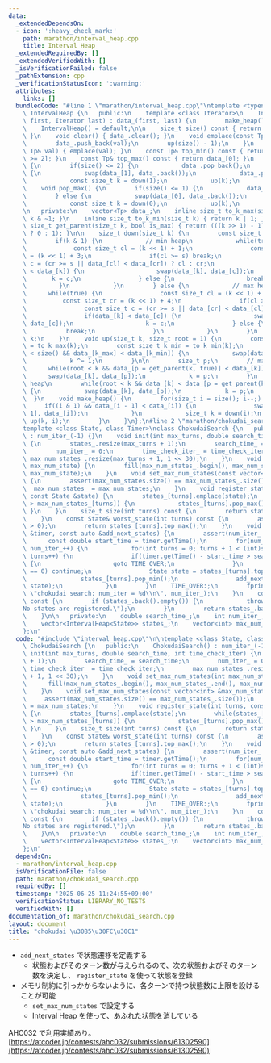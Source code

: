 ```yaml
---
data:
  _extendedDependsOn:
  - icon: ':heavy_check_mark:'
    path: marathon/interval_heap.cpp
    title: Interval Heap
  _extendedRequiredBy: []
  _extendedVerifiedWith: []
  _isVerificationFailed: false
  _pathExtension: cpp
  _verificationStatusIcon: ':warning:'
  attributes:
    links: []
  bundledCode: "#line 1 \"marathon/interval_heap.cpp\"\ntemplate <typename Tp>\nclass\
    \ IntervalHeap {\n   public:\n    template <class Iterator>\n    IntervalHeap(Iterator\
    \ first, Iterator last) : data_(first, last) {\n        make_heap();\n    }\n\
    \    IntervalHeap() = default;\n\n    size_t size() const { return data_.size();\
    \ }\n    void clear() { data_.clear(); }\n    void emplace(const Tp& val) {\n\
    \        data_.push_back(val);\n        up(size() - 1);\n    }\n    void push(const\
    \ Tp& val) { emplace(val); }\n    const Tp& top_min() const { return data_[size()\
    \ >= 2]; }\n    const Tp& top_max() const { return data_[0]; }\n    void pop_min()\
    \ {\n        if(size() <= 2) {\n            data_.pop_back();\n        } else\
    \ {\n            swap(data_[1], data_.back());\n            data_.pop_back();\n\
    \            const size_t k = down(1);\n            up(k);\n        }\n    }\n\
    \    void pop_max() {\n        if(size() <= 1) {\n            data_.pop_back();\n\
    \        } else {\n            swap(data_[0], data_.back());\n            data_.pop_back();\n\
    \            const size_t k = down(0);\n            up(k);\n        }\n    }\n\
    \n   private:\n    vector<Tp> data_;\n    inline size_t to_k_max(size_t k) { return\
    \ k & ~1; }\n    inline size_t to_k_min(size_t k) { return k | 1; }\n    inline\
    \ size_t get_parent(size_t k, bool is_max) { return (((k >> 1) - 1) & ~1) | (is_max\
    \ ? 0 : 1); }\n\n    size_t down(size_t k) {\n        const size_t s = size();\n\
    \        if(k & 1) {\n            // min heap\n            while(true) {\n   \
    \             const size_t cl = (k << 1) + 1;\n                const size_t cr\
    \ = (k << 1) + 3;\n                if(cl >= s) break;\n                const size_t\
    \ c = (cr >= s || data_[cl] < data_[cr]) ? cl : cr;\n                if(data_[c]\
    \ < data_[k]) {\n                    swap(data_[k], data_[c]);\n             \
    \       k = c;\n                } else {\n                    break;\n       \
    \         }\n            }\n        } else {\n            // max heap\n      \
    \      while(true) {\n                const size_t cl = (k << 1) + 2;\n      \
    \          const size_t cr = (k << 1) + 4;\n                if(cl >= s) break;\n\
    \                const size_t c = (cr >= s || data_[cr] < data_[cl]) ? cl : cr;\n\
    \                if(data_[k] < data_[c]) {\n                    swap(data_[k],\
    \ data_[c]);\n                    k = c;\n                } else {\n         \
    \           break;\n                }\n            }\n        }\n        return\
    \ k;\n    }\n    void up(size_t k, size_t root = 1) {\n        const size_t k_max\
    \ = to_k_max(k);\n        const size_t k_min = to_k_min(k);\n        if(k_min\
    \ < size() && data_[k_max] < data_[k_min]) {\n            swap(data_[k_max], data_[k_min]);\n\
    \            k ^= 1;\n        }\n\n        size_t p;\n        // max heap\n  \
    \      while(root < k && data_[p = get_parent(k, true)] < data_[k]) {\n      \
    \      swap(data_[k], data_[p]);\n            k = p;\n        }\n        // min\
    \ heap\n        while(root < k && data_[k] < data_[p = get_parent(k, false)])\
    \ {\n            swap(data_[k], data_[p]);\n            k = p;\n        }\n  \
    \  }\n    void make_heap() {\n        for(size_t i = size(); i--;) {\n       \
    \     if((i & 1) && data_[i - 1] < data_[i]) {\n                swap(data_[i -\
    \ 1], data_[i]);\n            }\n            size_t k = down(i);\n           \
    \ up(k, i);\n        }\n    }\n};\n#line 2 \"marathon/chokudai_search.cpp\"\n\n\
    template <class State, class Timer>\nclass ChokudaiSearch {\n   public:\n    ChokudaiSearch()\
    \ : num_iter_(-1) {}\n    void init(int max_turns, double search_time, int time_check_iter)\
    \ {\n        states_.resize(max_turns + 1);\n        search_time_ = search_time;\n\
    \        num_iter_ = 0;\n        time_check_iter_ = time_check_iter;\n       \
    \ max_num_states_.resize(max_turns + 1, 1 << 30);\n    }\n    void set_max_num_states(int\
    \ max_num_state) {\n        fill(max_num_states_.begin(), max_num_states_.end(),\
    \ max_num_state);\n    }\n    void set_max_num_states(const vector<int> &max_num_states)\
    \ {\n        assert(max_num_states.size() == max_num_states_.size());\n      \
    \  max_num_states_ = max_num_states;\n    }\n    void register_state(int turns,\
    \ const State &state) {\n        states_[turns].emplace(state);\n        while(states_[turns].size()\
    \ > max_num_states_[turns]) {\n            states_[turns].pop_max();\n       \
    \ }\n    }\n    size_t size(int turns) const {\n        return states_[turns].size();\n\
    \    }\n    const State& worst_state(int turns) const {\n        assert(states_[turns].size()\
    \ > 0);\n        return states_[turns].top_max();\n    }\n    void search(Timer\
    \ &timer, const auto &add_next_states) {\n        assert(num_iter_ >= 0);\n  \
    \      const double start_time = timer.getTime();\n        for(num_iter_ = 0;;\
    \ num_iter_++) {\n            for(int turns = 0; turns + 1 < (int)states_.size();\
    \ turns++) {\n                if(timer.getTime() - start_time > search_time_)\
    \ {\n                    goto TIME_OVER;\n                }\n                if(states_[turns].size()\
    \ == 0) continue;\n                State state = states_[turns].top_min();\n \
    \               states_[turns].pop_min();\n                add_next_states(turns,\
    \ state);\n            }\n        }\n    TIME_OVER:;\n        fprintf(stderr,\
    \ \"chokudai search: num_iter = %d\\n\", num_iter_);\n    }\n    const State &get_best_state()\
    \ const {\n        if (states_.back().empty()) {\n            throw runtime_error(\"\
    No states are registered.\");\n        }\n        return states_.back().top_min();\n\
    \    }\n\n   private:\n    double search_time_;\n    int num_iter_;\n    int time_check_iter_;\n\
    \    vector<IntervalHeap<State>> states_;\n    vector<int> max_num_states_;\n\
    };\n"
  code: "#include \"interval_heap.cpp\"\n\ntemplate <class State, class Timer>\nclass\
    \ ChokudaiSearch {\n   public:\n    ChokudaiSearch() : num_iter_(-1) {}\n    void\
    \ init(int max_turns, double search_time, int time_check_iter) {\n        states_.resize(max_turns\
    \ + 1);\n        search_time_ = search_time;\n        num_iter_ = 0;\n       \
    \ time_check_iter_ = time_check_iter;\n        max_num_states_.resize(max_turns\
    \ + 1, 1 << 30);\n    }\n    void set_max_num_states(int max_num_state) {\n  \
    \      fill(max_num_states_.begin(), max_num_states_.end(), max_num_state);\n\
    \    }\n    void set_max_num_states(const vector<int> &max_num_states) {\n   \
    \     assert(max_num_states.size() == max_num_states_.size());\n        max_num_states_\
    \ = max_num_states;\n    }\n    void register_state(int turns, const State &state)\
    \ {\n        states_[turns].emplace(state);\n        while(states_[turns].size()\
    \ > max_num_states_[turns]) {\n            states_[turns].pop_max();\n       \
    \ }\n    }\n    size_t size(int turns) const {\n        return states_[turns].size();\n\
    \    }\n    const State& worst_state(int turns) const {\n        assert(states_[turns].size()\
    \ > 0);\n        return states_[turns].top_max();\n    }\n    void search(Timer\
    \ &timer, const auto &add_next_states) {\n        assert(num_iter_ >= 0);\n  \
    \      const double start_time = timer.getTime();\n        for(num_iter_ = 0;;\
    \ num_iter_++) {\n            for(int turns = 0; turns + 1 < (int)states_.size();\
    \ turns++) {\n                if(timer.getTime() - start_time > search_time_)\
    \ {\n                    goto TIME_OVER;\n                }\n                if(states_[turns].size()\
    \ == 0) continue;\n                State state = states_[turns].top_min();\n \
    \               states_[turns].pop_min();\n                add_next_states(turns,\
    \ state);\n            }\n        }\n    TIME_OVER:;\n        fprintf(stderr,\
    \ \"chokudai search: num_iter = %d\\n\", num_iter_);\n    }\n    const State &get_best_state()\
    \ const {\n        if (states_.back().empty()) {\n            throw runtime_error(\"\
    No states are registered.\");\n        }\n        return states_.back().top_min();\n\
    \    }\n\n   private:\n    double search_time_;\n    int num_iter_;\n    int time_check_iter_;\n\
    \    vector<IntervalHeap<State>> states_;\n    vector<int> max_num_states_;\n\
    };\n"
  dependsOn:
  - marathon/interval_heap.cpp
  isVerificationFile: false
  path: marathon/chokudai_search.cpp
  requiredBy: []
  timestamp: '2025-06-25 11:24:55+09:00'
  verificationStatus: LIBRARY_NO_TESTS
  verifiedWith: []
documentation_of: marathon/chokudai_search.cpp
layout: document
title: "chokudai \u30B5\u30FC\u30C1"
---
```


- `add_next_states` で状態遷移を定義する
    - 状態およびそのターン数が与えられるので、次の状態およびそのターン数を決定し、 `register_state` を使って状態を登録
- メモリ制約に引っかからないように、各ターンで持つ状態数に上限を設けることが可能
    - `set_max_num_states` で設定する
    - Interval Heap を使って、あふれた状態を消している

AHC032 で利用実績あり。  
[https://atcoder.jp/contests/ahc032/submissions/61302590](https://atcoder.jp/contests/ahc032/submissions/61302590)
